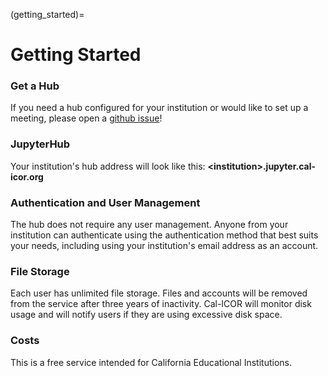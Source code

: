 (getting_started)=
# Getting Started

### Get a Hub
If you need a hub configured for your institution or would like to set up a
meeting, please open a
[github issue](https://github.com/cal-icor/cal-icor-hubs/issues)!

### JupyterHub
Your institution's hub address will look like this: 
**\<institution\>.jupyter.cal-icor.org**

### Authentication and User Management
The hub does not require any user management. Anyone from your institution can
authenticate using the authentication method that best suits your needs,
including using your institution's email address as an account.

### File Storage
Each user has unlimited file storage.  Files and accounts will be removed from
the service after three years of inactivity.  Cal-ICOR will monitor disk usage
and will notify users if they are using excessive disk space.

### Costs
This is a free service intended for California Educational Institutions.

